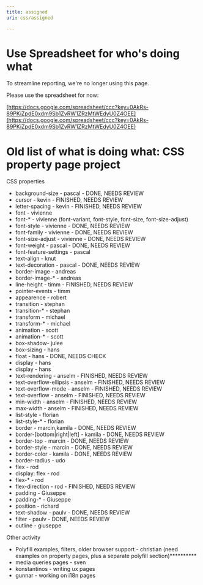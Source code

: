 ```yaml
---
title: assigned
uri: css/assigned

---
```

# Use Spreadsheet for who's doing what

To streamline reporting, we're no longer using this page.

Please use the spreadsheet for now:

[https://docs.google.com/spreadsheet/ccc?key=0AkRs-89PKiZpdE0xdm9Sb1ZvRW1ZRzMtWEdyU0Z4OEE](https://docs.google.com/spreadsheet/ccc?key=0AkRs-89PKiZpdE0xdm9Sb1ZvRW1ZRzMtWEdyU0Z4OEE)

# Old list of what is doing what: CSS property page project

CSS properties

-   background-size - pascal - DONE, NEEDS REVIEW
-   cursor - kevin - FINISHED, NEEDS REVIEW
-   letter-spacing - kevin - FINISHED, NEEDS REVIEW
-   font - vivienne
-   font-\* - vivienne (font-variant, font-style, font-size, font-size-adjust)
-   font-style - vivienne - DONE, NEEDS REVIEW
-   font-family - vivienne - DONE, NEEDS REVIEW
-   font-size-adjust - vivienne - DONE, NEEDS REVIEW
-   font-weight - pascal - DONE, NEEDS REVIEW
-   font-feature-settings - pascal
-   text-align - knut
-   text-decoration - pascal - DONE, NEEDS REVIEW
-   border-image - andreas
-   border-image-\* - andreas
-   line-height - timm - FINISHED, NEEDS REVIEW
-   pointer-events - timm
-   appearence - robert
-   transition - stephan
-   transition-\* - stephan
-   transform - michael
-   transform-\* - michael
-   animation - scott
-   animation-\* - scott
-   box-shadow- julee
-   box-sizing - hans
-   float - hans - DONE, NEEDS CHECK
-   display - hans
-   display - hans
-   text-rendering - anselm - FINISHED, NEEDS REVIEW
-   text-overflow-ellipsis - anselm - FINISHED, NEEDS REVIEW
-   text-overflow-mode - anselm - FINISHED, NEEDS REVIEW
-   text-overflow - anselm - FINISHED, NEEDS REVIEW
-   min-width - anselm - FINISHED, NEEDS REVIEW
-   max-width - anselm - FINISHED, NEEDS REVIEW
-   list-style - florian
-   list-style-\* - florian
-   border - marcin,kamila - DONE, NEEDS REVIEW
-   border-[bottom|right|left] - kamila - DONE, NEEDS REVIEW
-   border-top - marcin - DONE, NEEDS REVIEW
-   border-style - marcin - DONE, NEEDS REVIEW
-   border-color - kamila - DONE, NEEDS REVIEW
-   border-radius - udo
-   flex - rod
-   display: flex - rod
-   flex-\* - rod
-   flex-direction - rod - FINISHED, NEEDS REVIEW
-   padding - Giuseppe
-   padding-\* - Giuseppe
-   position - richard
-   text-shadow - paulv - DONE, NEEDS REVIEW
-   filter - paulv - DONE, NEEDS REVIEW
-   outline - giuseppe

Other activity

-   Polyfill examples, filters, older browser support - christian (need examples on property pages, plus a separate polyfill section)\*\*\*\*\*\*\*\*\*\*
-   media queries pages - sven
-   konstantinos - writing ux pages
-   gunnar - working on i18n pages
